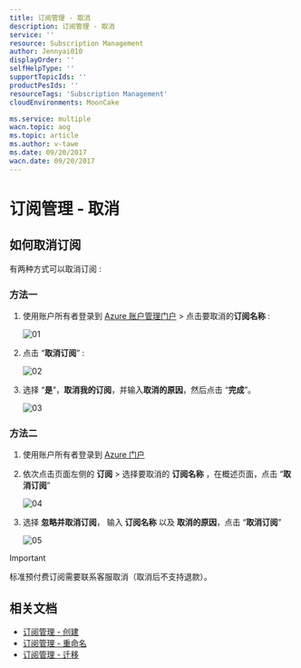 ```yaml
---
title: 订阅管理 - 取消
description: 订阅管理 - 取消
service: ''
resource: Subscription Management
author: Jennyai010
displayOrder: ''
selfHelpType: ''
supportTopicIds: ''
productPesIds: ''
resourceTags: 'Subscription Management'
cloudEnvironments: MoonCake

ms.service: multiple
wacn.topic: aog
ms.topic: article
ms.author: v-tawe
ms.date: 09/20/2017
wacn.date: 09/20/2017
---
```

# 订阅管理 - 取消

## 如何取消订阅

有两种方式可以取消订阅 :

### 方法一

1. 使用账户所有者登录到 [Azure 账户管理门户](https://account.windowsazure.cn) > 点击要取消的**订阅名称** :

    ![01](media/aog-subscription-management-create/01.png)

2. 点击 “**取消订阅**” :

    ![02](media/aog-subscription-management-create/02.png)

3. 选择 “**是**”，**取消我的订阅**，并输入**取消的原因**，然后点击 “**完成**”。

    ![03](media/aog-subscription-management-create/03.png)

### 方法二

1. 使用账户所有者登录到 [Azure 门户](https://portal.azure.cn)
2. 依次点击页面左侧的 **订阅** > 选择要取消的 **订阅名称** ，在概述页面，点击 “**取消订阅**”

    ![04](media/aog-subscription-management-create/04.png)

3. 选择 **忽略并取消订阅**， 输入 **订阅名称** 以及 **取消的原因**，点击 “**取消订阅**”

    ![05](media/aog-subscription-management-create/05.png)

> [!IMPORTANT]
> 标准预付费订阅需要联系客服取消（取消后不支持退款）。

## 相关文档

- [订阅管理 - 创建](aog-subscription-management-create.md)
- [订阅管理 - 重命名](aog-subscription-management-rename.md)
- [订阅管理 - 迁移](aog-subscription-management-migrate.md)